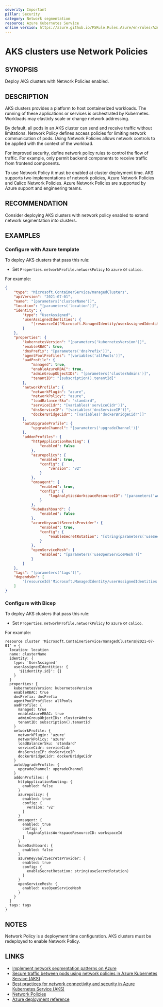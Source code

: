 ```yaml
---
severity: Important
pillar: Security
category: Network segmentation
resource: Azure Kubernetes Service
online version: https://azure.github.io/PSRule.Rules.Azure/en/rules/Azure.AKS.NetworkPolicy/
---
```


# AKS clusters use Network Policies

## SYNOPSIS

Deploy AKS clusters with Network Policies enabled.

## DESCRIPTION

AKS clusters provides a platform to host containerized workloads.
The running of these applications or services is orchestrated by Kubernetes.
Workloads may elasticly scale or change network addressing.

By default, all pods in an AKS cluster can send and receive traffic without limitations.
Network Policy defines access policies for limiting network communication of pods.
Using Network Policies allows network controls to be applied with the context of the workload.

For improved security, define network policy rules to control the flow of traffic.
For example, only permit backend components to receive traffic from frontend components.

To use Network Policy it must be enabled at cluster deployment time.
AKS supports two implementations of network policies, Azure Network Policies and Calico Network Policies.
Azure Network Policies are supported by Azure support and engineering teams.

## RECOMMENDATION

Consider deploying AKS clusters with network policy enabled to extend network segmentation into clusters.

## EXAMPLES

### Configure with Azure template

To deploy AKS clusters that pass this rule:

- Set `Properties.networkProfile.networkPolicy` to `azure` or `calico`.

For example:

```json
{
    "type": "Microsoft.ContainerService/managedClusters",
    "apiVersion": "2021-07-01",
    "name": "[parameters('clusterName')]",
    "location": "[parameters('location')]",
    "identity": {
        "type": "UserAssigned",
        "userAssignedIdentities": {
            "[resourceId('Microsoft.ManagedIdentity/userAssignedIdentities', parameters('identityName'))]": {}
        }
    },
    "properties": {
        "kubernetesVersion": "[parameters('kubernetesVersion')]",
        "enableRBAC": true,
        "dnsPrefix": "[parameters('dnsPrefix')]",
        "agentPoolProfiles": "[variables('allPools')]",
        "aadProfile": {
            "managed": true,
            "enableAzureRBAC": true,
            "adminGroupObjectIDs": "[parameters('clusterAdmins')]",
            "tenantID": "[subscription().tenantId]"
        },
        "networkProfile": {
            "networkPlugin": "azure",
            "networkPolicy": "azure",
            "loadBalancerSku": "standard",
            "serviceCidr": "[variables('serviceCidr')]",
            "dnsServiceIP": "[variables('dnsServiceIP')]",
            "dockerBridgeCidr": "[variables('dockerBridgeCidr')]"
        },
        "autoUpgradeProfile": {
            "upgradeChannel": "[parameters('upgradeChannel')]"
        },
        "addonProfiles": {
            "httpApplicationRouting": {
                "enabled": false
            },
            "azurepolicy": {
                "enabled": true,
                "config": {
                    "version": "v2"
                }
            },
            "omsagent": {
                "enabled": true,
                "config": {
                    "logAnalyticsWorkspaceResourceID": "[parameters('workspaceId')]"
                }
            },
            "kubeDashboard": {
                "enabled": false
            },
            "azureKeyvaultSecretsProvider": {
                "enabled": true,
                "config": {
                    "enableSecretRotation": "[string(parameters('useSecretRotation'))]"
                }
            },
            "openServiceMesh": {
                "enabled": "[parameters('useOpenServiceMesh')]"
            }
        }
    },
    "tags": "[parameters('tags')]",
    "dependsOn": [
        "[resourceId('Microsoft.ManagedIdentity/userAssignedIdentities', parameters('identityName'))]"
    ]
}
```

### Configure with Bicep

To deploy AKS clusters that pass this rule:

- Set `Properties.networkProfile.networkPolicy` to `azure` or `calico`.

For example:

```bicep
resource cluster 'Microsoft.ContainerService/managedClusters@2021-07-01' = {
  location: location
  name: clusterName
  identity: {
    type: 'UserAssigned'
    userAssignedIdentities: {
      '${identity.id}': {}
    }
  }
  properties: {
    kubernetesVersion: kubernetesVersion
    enableRBAC: true
    dnsPrefix: dnsPrefix
    agentPoolProfiles: allPools
    aadProfile: {
      managed: true
      enableAzureRBAC: true
      adminGroupObjectIDs: clusterAdmins
      tenantID: subscription().tenantId
    }
    networkProfile: {
      networkPlugin: 'azure'
      networkPolicy: 'azure'
      loadBalancerSku: 'standard'
      serviceCidr: serviceCidr
      dnsServiceIP: dnsServiceIP
      dockerBridgeCidr: dockerBridgeCidr
    }
    autoUpgradeProfile: {
      upgradeChannel: upgradeChannel
    }
    addonProfiles: {
      httpApplicationRouting: {
        enabled: false
      }
      azurepolicy: {
        enabled: true
        config: {
          version: 'v2'
        }
      }
      omsagent: {
        enabled: true
        config: {
          logAnalyticsWorkspaceResourceID: workspaceId
        }
      }
      kubeDashboard: {
        enabled: false
      }
      azureKeyvaultSecretsProvider: {
        enabled: true
        config: {
          enableSecretRotation: string(useSecretRotation)
        }
      }
      openServiceMesh: {
        enabled: useOpenServiceMesh
      }
    }
  }
  tags: tags
}
```

## NOTES

Network Policy is a deployment time configuration.
AKS clusters must be redeployed to enable Network Policy.

## LINKS

- [Implement network segmentation patterns on Azure](https://learn.microsoft.com/azure/architecture/framework/security/design-network-segmentation)
- [Secure traffic between pods using network policies in Azure Kubernetes Service (AKS)](https://docs.microsoft.com/azure/aks/use-network-policies)
- [Best practices for network connectivity and security in Azure Kubernetes Service (AKS)](https://docs.microsoft.com/azure/aks/operator-best-practices-network#control-traffic-flow-with-network-policies)
- [Network Policies](https://kubernetes.io/docs/concepts/services-networking/network-policies/)
- [Azure deployment reference](https://docs.microsoft.com/azure/templates/microsoft.containerservice/managedclusters)
